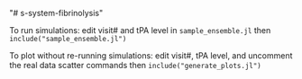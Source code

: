 "# s-system-fibrinolysis" 

To run simulations: edit visit# and tPA level in  `sample_ensemble.jl` then `include("sample_ensemble.jl")`

To plot without re-running simulations: edit visit#, tPA level, and uncomment the real data scatter commands then `include("generate_plots.jl")`
